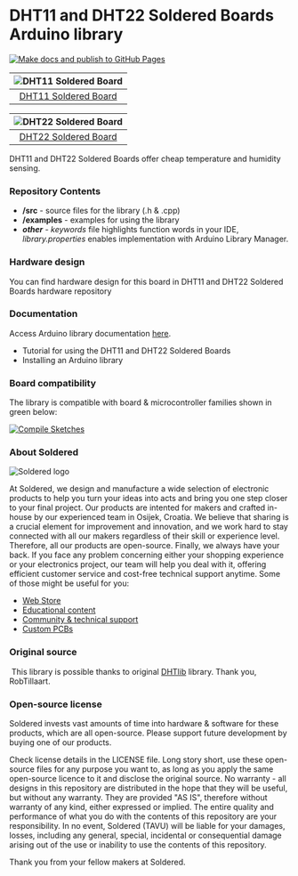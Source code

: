 # DHT11 and DHT22 Soldered Boards Arduino library

[![Make docs and publish to GitHub Pages](https://github.com/SolderedElectronics/Soldered-DHT11-DHT22-Temperature-RH-Sensor-Arduino-Library/actions/workflows/make_docs.yml/badge.svg?branch=dev)](https://github.com/SolderedElectronics/Soldered-DHT11-DHT22-Temperature-RH-Sensor-Arduino-Library/actions/workflows/make_docs.yml)

| ![DHT11 Soldered Board](https://upload.wikimedia.org/wikipedia/commons/8/8f/Example_image.svg) |
| :--------------------------------------------------------------------------------------------: |
|                      [DHT11 Soldered Board](https://www.solde.red/101200)                      |

| ![DHT22 Soldered Board](https://upload.wikimedia.org/wikipedia/commons/8/8f/Example_image.svg) |
| :--------------------------------------------------------------------------------------------: |
|                      [DHT22 Soldered Board](https://www.solde.red/101262)                      |

DHT11 and DHT22 Soldered Boards offer cheap temperature and humidity sensing.

### Repository Contents

- **/src** - source files for the library (.h & .cpp)
- **/examples** - examples for using the library
- **_other_** - _keywords_ file highlights function words in your IDE, _library.properties_ enables implementation with Arduino Library Manager.

### Hardware design

You can find hardware design for this board in DHT11 and DHT22 Soldered Boards hardware repository

### Documentation

Access Arduino library documentation [here](https://e-radionicacom.github.io/Soldered-DHT11-DHT22-Temperature-RH-Sensor-Arduino-Library/).

- Tutorial for using the DHT11 and DHT22 Soldered Boards
- Installing an Arduino library

### Board compatibility

The library is compatible with board & microcontroller families shown in green below:

[![Compile Sketches](http://github-actions.40ants.com/e-radionicacom/Soldered-DHT11-DHT22-Temperature-RH-Sensor-Arduino-Library/matrix.svg?branch=dev&only=Compile%20Sketches)](https://github.com/SolderedElectronics/Soldered-DHT11-DHT22-Temperature-RH-Sensor-Arduino-Library/actions/workflows/compile_test.yml)

### About Soldered

![Soldered logo](https://raw.githubusercontent.com/e-radionicacom/Soldered-DHT11-DHT22-Temperature-RH-Sensor-Arduino-Library/dev/extras/Logo%20horizontal-2.svg)

At Soldered, we design and manufacture a wide selection of electronic products to help you turn your ideas into acts and bring you one step closer to your final project. Our products are intented for makers and crafted in-house by our experienced team in Osijek, Croatia. We believe that sharing is a crucial element for improvement and innovation, and we work hard to stay connected with all our makers regardless of their skill or experience level. Therefore, all our products are open-source. Finally, we always have your back. If you face any problem concerning either your shopping experience or your electronics project, our team will help you deal with it, offering efficient customer service and cost-free technical support anytime. Some of those might be useful for you:

- [Web Store](https://www.soldered.com)
- [Educational content](https://learn.soldered.com)
- [Community & technical support](https://community.soldered.com)
- [Custom PCBs](https://pcb.soldered.com)

### Original source

​
This library is possible thanks to original [DHTlib](https://github.com/RobTillaart/DHTlib) library. Thank you, RobTillaart.

### Open-source license

Soldered invests vast amounts of time into hardware & software for these products, which are all open-source. Please support future development by buying one of our products.

Check license details in the LICENSE file. Long story short, use these open-source files for any purpose you want to, as long as you apply the same open-source licence to it and disclose the original source. No warranty - all designs in this repository are distributed in the hope that they will be useful, but without any warranty. They are provided "AS IS", therefore without warranty of any kind, either expressed or implied. The entire quality and performance of what you do with the contents of this repository are your responsibility. In no event, Soldered (TAVU) will be liable for your damages, losses, including any general, special, incidental or consequential damage arising out of the use or inability to use the contents of this repository.

Thank you from your fellow makers at Soldered.

